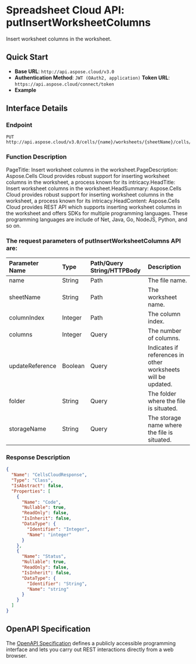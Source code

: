 # **Spreadsheet Cloud API: putInsertWorksheetColumns**

Insert worksheet columns in the worksheet. 


## **Quick Start**

- **Base URL**: `http://api.aspose.cloud/v3.0`
- **Authentication Method**: `JWT (OAuth2, application)`  **Token URL**: `https://api.aspose.cloud/connect/token`
- **Example** 

## **Interface Details**

### **Endpoint** 

```
PUT http://api.aspose.cloud/v3.0/cells/{name}/worksheets/{sheetName}/cells/columns/{columnIndex}
```
### **Function Description**
PageTitle: Insert worksheet columns in the worksheet.PageDescription: Aspose.Cells Cloud provides robust support for inserting worksheet columns in the worksheet, a process known for its intricacy.HeadTitle: Insert worksheet columns in the worksheet.HeadSummary: Aspose.Cells Cloud provides robust support for inserting worksheet columns in the worksheet, a process known for its intricacy.HeadContent: Aspose.Cells Cloud provides REST API which supports inserting worksheet columns in the worksheet and offers SDKs for multiple programming languages. These programming languages are include of Net, Java, Go, NodeJS, Python, and so on.

### The request parameters of **putInsertWorksheetColumns** API are: 

| Parameter Name | Type | Path/Query String/HTTPBody | Description | 
| :- | :- | :- |:- | 
|name|String|Path|The file name.|
|sheetName|String|Path|The worksheet name.|
|columnIndex|Integer|Path|The column index.|
|columns|Integer|Query|The number of columns.|
|updateReference|Boolean|Query|Indicates if references in other worksheets will be updated.|
|folder|String|Query|The folder where the file is situated.|
|storageName|String|Query|The storage name where the file is situated.|

### **Response Description**
```json
{
  "Name": "CellsCloudResponse",
  "Type": "Class",
  "IsAbstract": false,
  "Properties": [
    {
      "Name": "Code",
      "Nullable": true,
      "ReadOnly": false,
      "IsInherit": false,
      "DataType": {
        "Identifier": "Integer",
        "Name": "integer"
      }
    },
    {
      "Name": "Status",
      "Nullable": true,
      "ReadOnly": false,
      "IsInherit": false,
      "DataType": {
        "Identifier": "String",
        "Name": "string"
      }
    }
  ]
}
```


## OpenAPI Specification

The [OpenAPI Specification](https://reference.aspose.cloud/cells/#/CellsController/PutInsertWorksheetColumns) defines a publicly accessible programming interface and lets you carry out REST interactions directly from a web browser.


